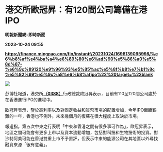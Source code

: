 # 港交所歐冠昇：有120間公司籌備在港IPO
**明報新聞網-即時新聞**

**2023-10-24 09:55**

**https://finance.mingpao.com/fin/instantf/20231024/1698139095998/%e6%b8%af%e4%ba%a4%e6%89%80%e6%ad%90%e5%86%a0%e5%8d%87-%e6%9c%89120%e9%96%93%e5%85%ac%e5%8f%b8%e7%b1%8c%e5%82%99%e5%9c%a8%e6%b8%afipo%22%20target=%22blank**

![](https://fs.mingpao.com/fin/20231024/s00010/c9c43941ed3120d6e35cda03ca99b200.jpg)

彭博社報道，港交所[**（0388）**](https://finance.mingpao.com/fin/instantf/20231024/1698139095998/stock1.php?code=0388)行政總裁歐冠昇表示，目前有110至120間公司處於在香港進行IPO的進程中。

歐冠昇表示，鑒於高利率以及對固定收益和貨幣市場的配置增加，今年IPO面臨艱難的一年，香港也不例外。未來幾個月的復蘇在很大程度上取決於市場。

報道指，第五次中東之行表明「中東和香港之間有很多事可作為」，歐冠昇表示，地區之間可能會有更多上市以及資本流動增加，包括對科技和生物技術的投資。對沙特阿美可能在香港雙重上市不予置評，但表示中東的能源公司在其地區以外尋找融資來源「很有意義」。